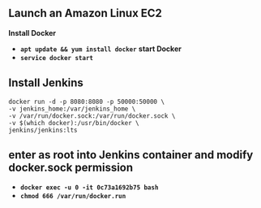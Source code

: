 ## Launch an Amazon Linux EC2
**Install Docker**
- **`apt update && yum install docker`**
**start Docker**
- **`service docker start`**


## Install Jenkins
```
docker run -d -p 8080:8080 -p 50000:50000 \
-v jenkins_home:/var/jenkins_home \
-v /var/run/docker.sock:/var/run/docker.sock \
-v $(which docker):/usr/bin/docker \
jenkins/jenkins:lts
```
## enter as root into Jenkins container and modify docker.sock permission
- **`docker exec -u 0 -it 0c73a1692b75 bash`**
- **`chmod 666 /var/run/docker.run`**
